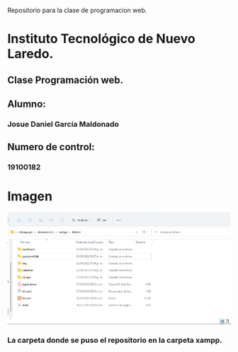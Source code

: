 Repositorio para la clase de programacion web.

# Instituto Tecnológico de Nuevo Laredo. 

## Clase Programación web. 

## Alumno: 
### Josue Daniel García Maldonado

## Numero de control:
### 19100182


# Imagen
<img src="Extra/IMG/Carpeta.png"
    title="La carpeta donde se puso el repositorio
    en la carpeta xampp."
    alt="La carpeta donde se puso el repositorio
    en la carpeta xampp.">

### La carpeta donde se puso el repositorio en la carpeta xampp.